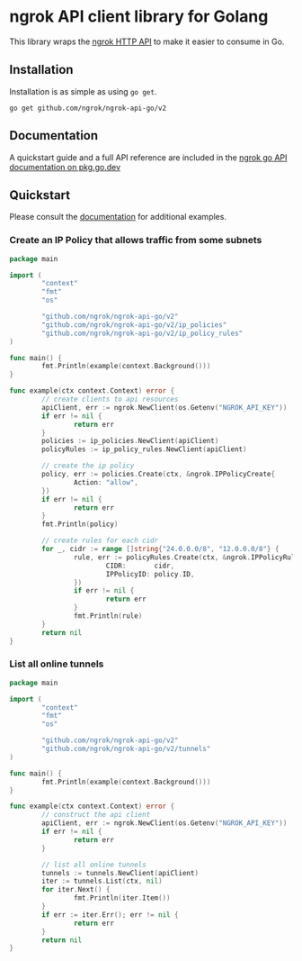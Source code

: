 # ngrok API client library for Golang

This library wraps the [ngrok HTTP API](https://ngrok.com/docs/api) to make it
easier to consume in Go.

## Installation

Installation is as simple as using `go get`.

    go get github.com/ngrok/ngrok-api-go/v2

## Documentation

A quickstart guide and a full API reference are included in the [ngrok go API documentation on pkg.go.dev](https://pkg.go.dev/github.com/ngrok/ngrok-api-go/v2)

## Quickstart

Please consult the [documentation](https://pkg.go.dev/github.com/ngrok/ngrok-api-go/v2) for additional examples.

### Create an IP Policy that allows traffic from some subnets

```go
package main

import (
        "context"
        "fmt"
        "os"

        "github.com/ngrok/ngrok-api-go/v2"
        "github.com/ngrok/ngrok-api-go/v2/ip_policies"
        "github.com/ngrok/ngrok-api-go/v2/ip_policy_rules"
)

func main() {
        fmt.Println(example(context.Background()))
}

func example(ctx context.Context) error {
        // create clients to api resources
        apiClient, err := ngrok.NewClient(os.Getenv("NGROK_API_KEY"))
        if err != nil {
                return err
        }
        policies := ip_policies.NewClient(apiClient)
        policyRules := ip_policy_rules.NewClient(apiClient)

        // create the ip policy
        policy, err := policies.Create(ctx, &ngrok.IPPolicyCreate{
                Action: "allow",
        })
        if err != nil {
                return err
        }
        fmt.Println(policy)

        // create rules for each cidr
        for _, cidr := range []string{"24.0.0.0/8", "12.0.0.0/8"} {
                rule, err := policyRules.Create(ctx, &ngrok.IPPolicyRuleCreate{
                        CIDR:       cidr,
                        IPPolicyID: policy.ID,
                })
                if err != nil {
                        return err
                }
                fmt.Println(rule)
        }
        return nil
}
```

### List all online tunnels

```go
package main

import (
        "context"
        "fmt"
        "os"

        "github.com/ngrok/ngrok-api-go/v2"
        "github.com/ngrok/ngrok-api-go/v2/tunnels"
)

func main() {
        fmt.Println(example(context.Background()))
}

func example(ctx context.Context) error {
        // construct the api client
        apiClient, err := ngrok.NewClient(os.Getenv("NGROK_API_KEY"))
        if err != nil {
                return err
        }

        // list all online tunnels
        tunnels := tunnels.NewClient(apiClient)
        iter := tunnels.List(ctx, nil)
        for iter.Next() {
                fmt.Println(iter.Item())
        }
        if err := iter.Err(); err != nil {
                return err
        }
        return nil
}
```
